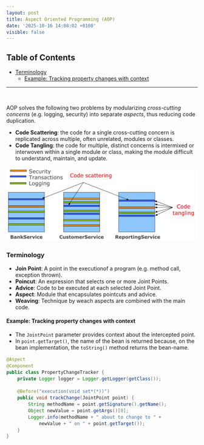 ```yaml
---
layout: post
title: Aspect Oriented Programming (AOP)
date: '2025-10-16 14:08:02 +0100'
visible: false
---
```


## Table of Contents

- [Terminology](#terminology)
  - [Example: Tracking property changes with context](#example-tracking-property-changes-with-context)

---

<br/>

AOP solves the following two problems by modularizing *cross-cutting concerns* (e.g. logging, security)
into separate *aspects*, thus reducing code duplication.

<!-- FIXME: TODO: Dont say intermixed or interwoven -->

- **Code Scattering**: the code for a single cross-cutting concern is replicated across
multiple, often unrelated, modules or classes.
- **Code Tangling**: the code for multiple, distinct concerns is intermixed or interwoven within a
single module or class, making the module difficult to understand, maintain, and update.

<!-- TODO: Fix image size -->

![foo](/assets/img/aop-1.png)

### Terminology

- **Join Point**: A point in the executionof a program (e.g. method call, exception thrown).
- **Poincut**: An expression that selects one or more Joint Points.
- **Advice**: Code to be executed at each selected Joint Point.
- **Aspect**: Module that encapsulates pointcuts and advice.
- **Weaving**: Technique by weach aspects are combined with the main code.

#### Example: Tracking property changes with context

- The `JointPoint` parameter provides context about the intercepted point.
- In `point.getTarget()`, the name of the bean is returned because, on the
bean implementation, the `toString()` method returns the bean-name.

```java
@Aspect
@Component
public class PropertyChangeTracker {
    private Logger logger = Logger.getLogger(getClass());

    @Before("execution(void set*(*))")
    public void trackChange(JointPoint point) {
        String methodName = point.getSignature().getName();
        Object newValue = point.getArgs()[0];
        Logger.info(methodName + " about to change to " + 
            newValue + " on " + point.getTarget());
    }
}
```

